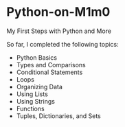 # Python-on-M1m0
My First Steps with Python and More

So far, I completed the following topics:

- Python Basics
- Types and Comparisons
- Conditional Statements
- Loops
- Organizing Data
- Using Lists
- Using Strings
- Functions
- Tuples, Dictionaries, and Sets
